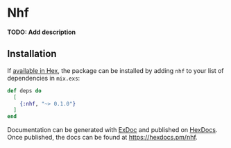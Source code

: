 # Nhf

**TODO: Add description**

## Installation

If [available in Hex](https://hex.pm/docs/publish), the package can be installed
by adding `nhf` to your list of dependencies in `mix.exs`:

```elixir
def deps do
  [
    {:nhf, "~> 0.1.0"}
  ]
end
```

Documentation can be generated with [ExDoc](https://github.com/elixir-lang/ex_doc)
and published on [HexDocs](https://hexdocs.pm). Once published, the docs can
be found at <https://hexdocs.pm/nhf>.

